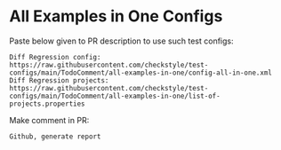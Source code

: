 # All Examples in One Configs
Paste below given to PR description to use such test configs:
```
Diff Regression config: https://raw.githubusercontent.com/checkstyle/test-configs/main/TodoComment/all-examples-in-one/config-all-in-one.xml
Diff Regression projects: https://raw.githubusercontent.com/checkstyle/test-configs/main/TodoComment/all-examples-in-one/list-of-projects.properties
```
Make comment in PR:
```
Github, generate report
```
